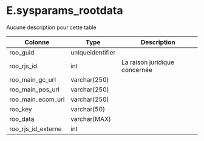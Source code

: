 # E.sysparams_rootdata

Aucune description pour cette table

Colonne|Type|Description
---|---|---
roo_guid|uniqueidentifier|
roo_rjs_id|int|La raison juridique concernée 
roo_main_gc_url|varchar(250)|
roo_main_pos_url|varchar(250)|
roo_main_ecom_url|varchar(250)|
roo_key|varchar(50)|
roo_data|varchar(MAX)|
roo_rjs_id_externe|int|
